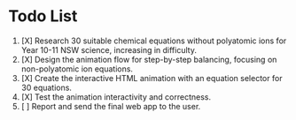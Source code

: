# Todo List

1. [X] Research 30 suitable chemical equations without polyatomic ions for Year 10-11 NSW science, increasing in difficulty.
2. [X] Design the animation flow for step-by-step balancing, focusing on non-polyatomic ion equations.
3. [X] Create the interactive HTML animation with an equation selector for 30 equations.
4. [X] Test the animation interactivity and correctness.
5. [ ] Report and send the final web app to the user.